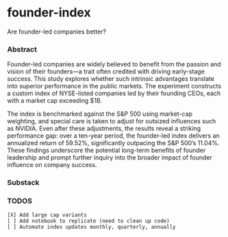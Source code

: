 # founder-index
Are founder-led companies better?

### Abstract
Founder-led companies are widely believed to benefit from the passion and vision of their founders—a trait often credited with driving early-stage success. This study explores whether such intrinsic advantages translate into superior performance in the public markets. The experiment constructs a custom index of NYSE-listed companies led by their founding CEOs, each with a market cap exceeding $1B.  

The index is benchmarked against the S&P 500 using market-cap weighting, and special care is taken to adjust for outsized influences such as NVIDIA. Even after these adjustments, the results reveal a striking performance gap: over a ten-year period, the founder-led index delivers an annualized return of 59.52%, significantly outpacing the S&P 500’s 11.04%. These findings underscore the potential long-term benefits of founder leadership and prompt further inquiry into the broader impact of founder influence on company success.   

### Substack

### TODOS
```
[X] Add large cap variants
[ ] Add notebook to replicate (need to clean up code)
[ ] Automate index updates monthly, quarterly, annually
```
